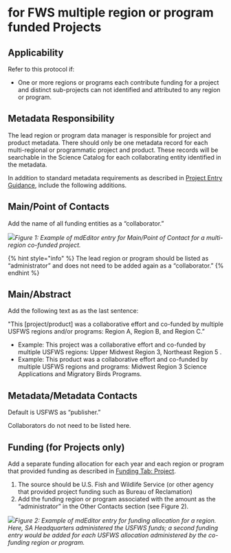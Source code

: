 # for FWS multiple region or program funded Projects

## Applicability

Refer to this protocol if:

* One or more regions or programs each contribute funding for a project and distinct sub-projects can not identified and attributed to any region or program.

## Metadata Responsibility

The lead region or program data manager is responsible for project and product metadata. There should only be one metadata record for each multi-regional or programmatic project and product. These records will be searchable in the Science Catalog for each collaborating entity identified in the metadata.

In addition to standard metadata requirements as described in [Project Entry Guidance](../../project-entry-guidance/), include the following additions.

## Main/Point of Contacts

Add the name of all funding entities as a “collaborator.”

![](https://lh3.googleusercontent.com/SmpEd4mpmmMhWgQCiUf5yRg6EIM-iaNp1uhg_mzhd9bWyH1qHAsIaFgfH145AAqMd3DU7d6f5XacR3LR2NsTpO70Icwk0AaeIzSg79oK8EFvXTAD0XiL3sh4t-vLQCWPFmiUOHWb)_Figure 1: Example of mdEditor entry for Main/Point of Contact for a multi-region co-funded project._ 

{% hint style="info" %}
The lead region or program should be listed as “administrator” and does not need to be added again as a “collaborator.”
{% endhint %}

## Main/Abstract

Add the following text as as the last sentence:

"This \[project/product\] was a collaborative effort and co-funded by multiple USFWS regions and/or programs: Region A, Region B, and Region C.”

* Example: This project was a collaborative effort and co-funded by multiple USFWS regions: Upper Midwest Region 3, Northeast Region 5 .
* Example: This product was a collaborative effort and co-funded by multiple USFWS regions and programs:  Midwest Region 3 Science Applications and Migratory Birds Programs.

## Metadata/Metadata Contacts

Default is USFWS as “publisher.”

Collaborators do not need to be listed here.

## Funding \(for Projects only\)

Add a separate funding allocation for each year and each region or program that provided funding as described in [Funding Tab: Project](../../project-entry-guidance/funding-tab.md).

1. The source should be U.S. Fish and Wildlife Service \(or other agency that provided project funding such as Bureau of Reclamation\)
2. Add the funding region or program associated with the amount as the “administrator” in the Other Contacts section \(see Figure 2\).

![](https://lh5.googleusercontent.com/FuzsddF2rFu5QQiRYIC7xLYOQrFWwHFoqIIMa0OuODOz52A3oSi1tAUUfh58HTjYmtKohXAGKwWfoKXdRXjol3J-A_zBCl6kddAGBjErEWIfSrSoYAkdmieraFzgSYR3jBwG0q26)_Figure 2: Example of mdEditor entry for funding allocation for a region. Here, SA Headquarters administered the USFWS funds; a second funding entry would be added for each USFWS allocation administered by the co-funding region or program._

